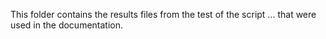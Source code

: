 This folder contains the results files from the test of the script ... that were used in the documentation.
